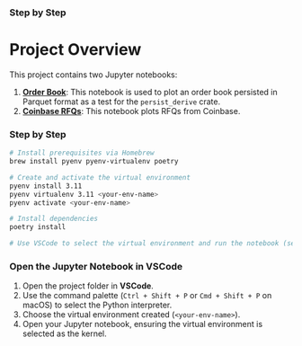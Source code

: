 ### Step by Step

# Project Overview

This project contains two Jupyter notebooks:

1. **[Order Book](orderbook.ipynb)**: This notebook is used to plot an order book persisted in Parquet format as a test for the `persist_derive` crate.
2. **[Coinbase RFQs](coinbase.ipynb)**: This notebook plots RFQs from Coinbase.

### Step by Step

```bash
# Install prerequisites via Homebrew
brew install pyenv pyenv-virtualenv poetry

# Create and activate the virtual environment
pyenv install 3.11
pyenv virtualenv 3.11 <your-env-name>
pyenv activate <your-env-name>

# Install dependencies
poetry install

# Use VSCode to select the virtual environment and run the notebook (see below)
```

### Open the Jupyter Notebook in VSCode

1. Open the project folder in **VSCode**.
2. Use the command palette (`Ctrl + Shift + P` or `Cmd + Shift + P` on macOS) to select the Python interpreter.
3. Choose the virtual environment created (`<your-env-name>`).
4. Open your Jupyter notebook, ensuring the virtual environment is selected as the kernel.

